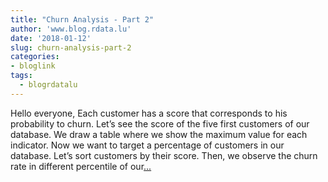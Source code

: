 ```yaml
---
title: "Churn Analysis - Part 2"
author: 'www.blog.rdata.lu'
date: '2018-01-12'
slug: churn-analysis-part-2
categories:
- bloglink
tags:
  - blogrdatalu
---
```


Hello everyone, Each customer has a score that corresponds to his probability to churn. Let’s see the score of the five first customers of our database. We draw a table where we show the maximum value for each indicator. Now we want to target a percentage of customers in our database. Let’s sort customers by their score. Then, we observe the churn rate in different percentile of our[... <i class="fas fa-external-link-alt"></i>](http://www.blog.rdata.lu/post/2018-01-12-churn-analysis2/)

